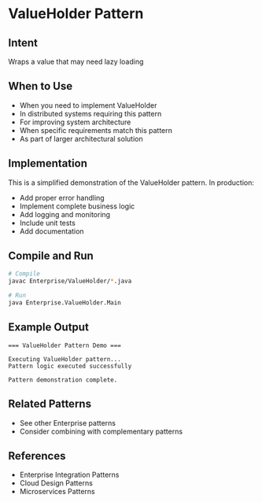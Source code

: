 # ValueHolder Pattern

## Intent
Wraps a value that may need lazy loading

## When to Use
- When you need to implement ValueHolder
- In distributed systems requiring this pattern
- For improving system architecture
- When specific requirements match this pattern
- As part of larger architectural solution

## Implementation
This is a simplified demonstration of the ValueHolder pattern. In production:
- Add proper error handling
- Implement complete business logic
- Add logging and monitoring
- Include unit tests
- Add documentation

## Compile and Run
```bash
# Compile
javac Enterprise/ValueHolder/*.java

# Run
java Enterprise.ValueHolder.Main
```

## Example Output
```
=== ValueHolder Pattern Demo ===

Executing ValueHolder pattern...
Pattern logic executed successfully

Pattern demonstration complete.
```

## Related Patterns
- See other Enterprise patterns
- Consider combining with complementary patterns

## References
- Enterprise Integration Patterns
- Cloud Design Patterns
- Microservices Patterns
